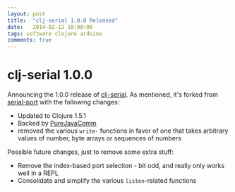 ```yaml
---
layout: post
title:  "clj-serial 1.0.0 Released"
date:   2014-02-12 18:00:00
tags: software clojure arduino
comments: true
---
```


# clj-serial 1.0.0

Announcing the 1.0.0 release of [clj-serial](https://github.com/peterschwarz/clj-serial).  As mentioned, it's forked from [serial-port](https://github.com/samaaron/serial-port) with the following changes:

* Updated to Clojure 1.5.1
* Backed by [PureJavaComm](https://github.com/nyholku/purejavacomm)
* removed the various `write-` functions in favor of one that takes arbitrary values of number, byte arrays or sequences of numbers 

Possible future changes, just to remove some extra stuff:

* Remove the index-based port selection - bit odd, and really only works well in a REPL
* Consolidate and simplify the various `listen`-related functions 